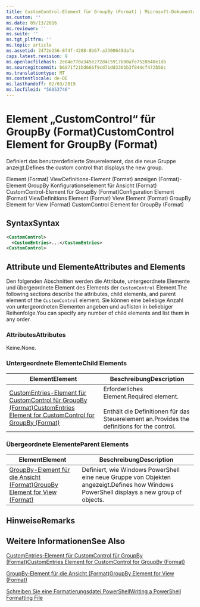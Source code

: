 ```yaml
---
title: CustomControl-Element für GroupBy (Format) | Microsoft-Dokumentation
ms.custom: ''
ms.date: 09/13/2016
ms.reviewer: ''
ms.suite: ''
ms.tgt_pltfrm: ''
ms.topic: article
ms.assetid: 2472e256-8f4f-4288-8b67-a3300649dafa
caps.latest.revision: 9
ms.openlocfilehash: 2e84e770a345e272d4c5917b00afe7520840e1db
ms.sourcegitcommit: b6871f21bd666f9cd71dd336bb3f844cf472b56c
ms.translationtype: MT
ms.contentlocale: de-DE
ms.lasthandoff: 02/03/2019
ms.locfileid: "56853746"
---
```

# <a name="customcontrol-element-for-groupby-format"></a><span data-ttu-id="addd9-102">Element „CustomControl“ für GroupBy (Format)</span><span class="sxs-lookup"><span data-stu-id="addd9-102">CustomControl Element for GroupBy (Format)</span></span>

<span data-ttu-id="addd9-103">Definiert das benutzerdefinierte Steuerelement, das die neue Gruppe anzeigt.</span><span class="sxs-lookup"><span data-stu-id="addd9-103">Defines the custom control that displays the new group.</span></span>

<span data-ttu-id="addd9-104">Element (Format) ViewDefinitions-Element (Format) anzeigen (Format)-Element GroupBy Konfigurationselement für Ansicht (Format) CustomControl-Element für GroupBy (Format)</span><span class="sxs-lookup"><span data-stu-id="addd9-104">Configuration Element (Format) ViewDefinitions Element (Format) View Element (Format) GroupBy Element for View (Format) CustomControl Element for GroupBy (Format)</span></span>

## <a name="syntax"></a><span data-ttu-id="addd9-105">Syntax</span><span class="sxs-lookup"><span data-stu-id="addd9-105">Syntax</span></span>

```xml
<CustomControl>
  <CustomEntries>...</CustomEntries>
<CustomControl>
```

## <a name="attributes-and-elements"></a><span data-ttu-id="addd9-106">Attribute und Elemente</span><span class="sxs-lookup"><span data-stu-id="addd9-106">Attributes and Elements</span></span>

<span data-ttu-id="addd9-107">Den folgenden Abschnitten werden die Attribute, untergeordnete Elemente und übergeordnete Element des Elements der `CustomControl` Element.</span><span class="sxs-lookup"><span data-stu-id="addd9-107">The following sections describe the attributes, child elements, and parent element of the `CustomControl` element.</span></span> <span data-ttu-id="addd9-108">Sie können eine beliebige Anzahl von untergeordneten Elementen angeben und auflisten in beliebiger Reihenfolge.</span><span class="sxs-lookup"><span data-stu-id="addd9-108">You can specify any number of child elements and list them in any order.</span></span>

### <a name="attributes"></a><span data-ttu-id="addd9-109">Attributes</span><span class="sxs-lookup"><span data-stu-id="addd9-109">Attributes</span></span>

<span data-ttu-id="addd9-110">Keine.</span><span class="sxs-lookup"><span data-stu-id="addd9-110">None.</span></span>

### <a name="child-elements"></a><span data-ttu-id="addd9-111">Untergeordnete Elemente</span><span class="sxs-lookup"><span data-stu-id="addd9-111">Child Elements</span></span>

|<span data-ttu-id="addd9-112">Element</span><span class="sxs-lookup"><span data-stu-id="addd9-112">Element</span></span>|<span data-ttu-id="addd9-113">Beschreibung</span><span class="sxs-lookup"><span data-stu-id="addd9-113">Description</span></span>|
|-------------|-----------------|
|[<span data-ttu-id="addd9-114">CustomEntries-Element für CustomControl für GroupBy (Format)</span><span class="sxs-lookup"><span data-stu-id="addd9-114">CustomEntries Element for CustomControl for GroupBy (Format)</span></span>](./customentries-element-for-customcontrol-for-groupby-format.md)|<span data-ttu-id="addd9-115">Erforderliches Element.</span><span class="sxs-lookup"><span data-stu-id="addd9-115">Required element.</span></span><br /><br /> <span data-ttu-id="addd9-116">Enthält die Definitionen für das Steuerelement an.</span><span class="sxs-lookup"><span data-stu-id="addd9-116">Provides the definitions for the control.</span></span>|

### <a name="parent-elements"></a><span data-ttu-id="addd9-117">Übergeordnete Elemente</span><span class="sxs-lookup"><span data-stu-id="addd9-117">Parent Elements</span></span>

|<span data-ttu-id="addd9-118">Element</span><span class="sxs-lookup"><span data-stu-id="addd9-118">Element</span></span>|<span data-ttu-id="addd9-119">Beschreibung</span><span class="sxs-lookup"><span data-stu-id="addd9-119">Description</span></span>|
|-------------|-----------------|
|[<span data-ttu-id="addd9-120">GroupBy-Element für die Ansicht (Format)</span><span class="sxs-lookup"><span data-stu-id="addd9-120">GroupBy Element for View (Format)</span></span>](./groupby-element-for-view-format.md)|<span data-ttu-id="addd9-121">Definiert, wie Windows PowerShell eine neue Gruppe von Objekten angezeigt.</span><span class="sxs-lookup"><span data-stu-id="addd9-121">Defines how Windows PowerShell displays a new group of objects.</span></span>|

## <a name="remarks"></a><span data-ttu-id="addd9-122">Hinweise</span><span class="sxs-lookup"><span data-stu-id="addd9-122">Remarks</span></span>

## <a name="see-also"></a><span data-ttu-id="addd9-123">Weitere Informationen</span><span class="sxs-lookup"><span data-stu-id="addd9-123">See Also</span></span>

[<span data-ttu-id="addd9-124">CustomEntries-Element für CustomControl für GroupBy (Format)</span><span class="sxs-lookup"><span data-stu-id="addd9-124">CustomEntries Element for CustomControl for GroupBy (Format)</span></span>](./customentries-element-for-customcontrol-for-groupby-format.md)

[<span data-ttu-id="addd9-125">GroupBy-Element für die Ansicht (Format)</span><span class="sxs-lookup"><span data-stu-id="addd9-125">GroupBy Element for View (Format)</span></span>](./groupby-element-for-view-format.md)

[<span data-ttu-id="addd9-126">Schreiben Sie eine Formatierungsdatei PowerShell</span><span class="sxs-lookup"><span data-stu-id="addd9-126">Writing a PowerShell Formatting File</span></span>](./writing-a-powershell-formatting-file.md)
